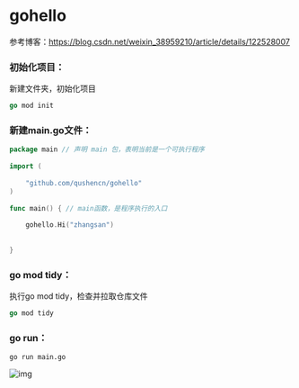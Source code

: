 # gohello
参考博客：https://blog.csdn.net/weixin_38959210/article/details/122528007

### 初始化项目：

新建文件夹，初始化项目

```go
go mod init
```

### 新建main.go文件：

```go
package main // 声明 main 包，表明当前是一个可执行程序
 
import (
 
	"github.com/qushencn/gohello"
)
 
func main() { // main函数，是程序执行的入口
 
	gohello.Hi("zhangsan")
 
	
}
```



### go mod tidy：

执行go mod tidy，检查并拉取仓库文件

```go
go mod tidy
```

### go run：

```
go run main.go
```

![img](https://img-blog.csdnimg.cn/95a66bc345264fdc9d35cc9e72cf782f.png?x-oss-process=image/watermark,type_d3F5LXplbmhlaQ,shadow_50,text_Q1NETiBA5oCq5Y-q5oCq5ruh55y85bC95piv5Lq66Ze054Of54Gr,size_20,color_FFFFFF,t_70,g_se,x_16)

